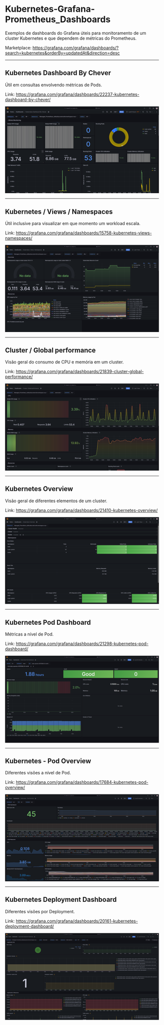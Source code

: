 # Kubernetes-Grafana-Prometheus_Dashboards
Exemplos de dashboards do Grafana úteis para monitoramento de um cluster Kubernetes e que dependem de métricas do Prometheus.

Marketplace: https://grafana.com/grafana/dashboards/?search=kubernetes&orderBy=updatedAt&direction=desc

---

## Kubernetes Dashboard By Chever

Útil em consultas envolvendo métricas de Pods.

Link: https://grafana.com/grafana/dashboards/22237-kubernetes-dashboard-by-chever/

![alt](img/chever-01.png)

---

## Kubernetes / Views / Namespaces

Útil inclusive para visualizar em que momento um workload escala.

Link: https://grafana.com/grafana/dashboards/15758-kubernetes-views-namespaces/

![alt](img/k8s-views-ns-01.png)

---

## Cluster / Global performance

Visão geral do consumo de CPU e memória em um cluster.

Link: https://grafana.com/grafana/dashboards/21839-cluster-global-performance/

![alt](img/cluster-global-01.png)

---

## Kubernetes Overview

Visão geral de diferentes elementos de um cluster.

Link: https://grafana.com/grafana/dashboards/21410-kubernetes-overview/

![alt](img/k8s-overview-01.png)

---

## Kubernetes Pod Dashboard

Métricas a nível de Pod.

Link: https://grafana.com/grafana/dashboards/21298-kubernetes-pod-dashboard/

![alt](img/k8s-pod-dash-01.png)

---

##  Kubernetes - Pod Overview

Diferentes visões a nível de Pod.

Link: https://grafana.com/grafana/dashboards/17684-kubernetes-pod-overview/

![alt](img/k8s-pod-overview-01.png)

---

## Kubernetes Deployment Dashboard

Diferentes visões por Deployment.

Link: https://grafana.com/grafana/dashboards/20161-kubernetes-deployment-dashboard/

![alt](img/k8s-deploy-dash.png)

